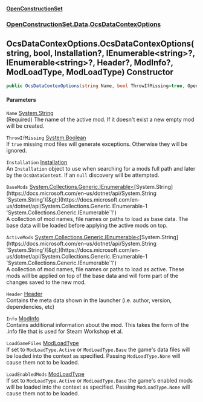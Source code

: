 #### [OpenConstructionSet](index.md 'index')
### [OpenConstructionSet.Data](index.md#OpenConstructionSet_Data 'OpenConstructionSet.Data').[OcsDataContexOptions](olGSI6EYCJs8+kFR8qw+hw.md 'OpenConstructionSet.Data.OcsDataContexOptions')
## OcsDataContexOptions.OcsDataContexOptions(string, bool, Installation?, IEnumerable&lt;string&gt;?, IEnumerable&lt;string&gt;?, Header?, ModInfo?, ModLoadType, ModLoadType) Constructor
```csharp
public OcsDataContexOptions(string Name, bool ThrowIfMissing=true, OpenConstructionSet.Models.Installation? Installation=null, System.Collections.Generic.IEnumerable<string>? BaseMods=null, System.Collections.Generic.IEnumerable<string>? ActiveMods=null, OpenConstructionSet.Models.Header? Header=null, OpenConstructionSet.Models.ModInfo? Info=null, OpenConstructionSet.Models.ModLoadType LoadGameFiles=OpenConstructionSet.Models.ModLoadType.None, OpenConstructionSet.Models.ModLoadType LoadEnabledMods=OpenConstructionSet.Models.ModLoadType.None);
```
#### Parameters
<a name='OpenConstructionSet_Data_OcsDataContexOptions_OcsDataContexOptions(string_bool_OpenConstructionSet_Models_Installation__System_Collections_Generic_IEnumerable_string___System_Collections_Generic_IEnumerable_string___OpenConstructionSet_Models_Header__OpenConstructionSet_Models_ModInfo__OpenConstructionSet_Models_ModLoadType_OpenConstructionSet_Models_ModLoadType)_Name'></a>
`Name` [System.String](https://docs.microsoft.com/en-us/dotnet/api/System.String 'System.String')  
(Required) The name of the active mod. If it doesn't exist a new empty mod will be created.
  
<a name='OpenConstructionSet_Data_OcsDataContexOptions_OcsDataContexOptions(string_bool_OpenConstructionSet_Models_Installation__System_Collections_Generic_IEnumerable_string___System_Collections_Generic_IEnumerable_string___OpenConstructionSet_Models_Header__OpenConstructionSet_Models_ModInfo__OpenConstructionSet_Models_ModLoadType_OpenConstructionSet_Models_ModLoadType)_ThrowIfMissing'></a>
`ThrowIfMissing` [System.Boolean](https://docs.microsoft.com/en-us/dotnet/api/System.Boolean 'System.Boolean')  
If `true` missing mod files will generate exceptions. Otherwise they will be ignored.
  
<a name='OpenConstructionSet_Data_OcsDataContexOptions_OcsDataContexOptions(string_bool_OpenConstructionSet_Models_Installation__System_Collections_Generic_IEnumerable_string___System_Collections_Generic_IEnumerable_string___OpenConstructionSet_Models_Header__OpenConstructionSet_Models_ModInfo__OpenConstructionSet_Models_ModLoadType_OpenConstructionSet_Models_ModLoadType)_Installation'></a>
`Installation` [Installation](d9dvAYmZXntxn1p8iGWqPw.md 'OpenConstructionSet.Models.Installation')  
An `Installation` object to use when searching for a mods full path and later by the `OcsDataContext`. If an `null` discovery will be attempted.
  
<a name='OpenConstructionSet_Data_OcsDataContexOptions_OcsDataContexOptions(string_bool_OpenConstructionSet_Models_Installation__System_Collections_Generic_IEnumerable_string___System_Collections_Generic_IEnumerable_string___OpenConstructionSet_Models_Header__OpenConstructionSet_Models_ModInfo__OpenConstructionSet_Models_ModLoadType_OpenConstructionSet_Models_ModLoadType)_BaseMods'></a>
`BaseMods` [System.Collections.Generic.IEnumerable&lt;](https://docs.microsoft.com/en-us/dotnet/api/System.Collections.Generic.IEnumerable-1 'System.Collections.Generic.IEnumerable`1')[System.String](https://docs.microsoft.com/en-us/dotnet/api/System.String 'System.String')[&gt;](https://docs.microsoft.com/en-us/dotnet/api/System.Collections.Generic.IEnumerable-1 'System.Collections.Generic.IEnumerable`1')  
A collection of mod names, file names or paths to load as base data. The base data will be loaded before applying the active mods on top.
  
<a name='OpenConstructionSet_Data_OcsDataContexOptions_OcsDataContexOptions(string_bool_OpenConstructionSet_Models_Installation__System_Collections_Generic_IEnumerable_string___System_Collections_Generic_IEnumerable_string___OpenConstructionSet_Models_Header__OpenConstructionSet_Models_ModInfo__OpenConstructionSet_Models_ModLoadType_OpenConstructionSet_Models_ModLoadType)_ActiveMods'></a>
`ActiveMods` [System.Collections.Generic.IEnumerable&lt;](https://docs.microsoft.com/en-us/dotnet/api/System.Collections.Generic.IEnumerable-1 'System.Collections.Generic.IEnumerable`1')[System.String](https://docs.microsoft.com/en-us/dotnet/api/System.String 'System.String')[&gt;](https://docs.microsoft.com/en-us/dotnet/api/System.Collections.Generic.IEnumerable-1 'System.Collections.Generic.IEnumerable`1')  
A collection of mod names, file names or paths to load as active. These mods will be applied on top of the base data and will form part of the changes saved to the new mod.
  
<a name='OpenConstructionSet_Data_OcsDataContexOptions_OcsDataContexOptions(string_bool_OpenConstructionSet_Models_Installation__System_Collections_Generic_IEnumerable_string___System_Collections_Generic_IEnumerable_string___OpenConstructionSet_Models_Header__OpenConstructionSet_Models_ModInfo__OpenConstructionSet_Models_ModLoadType_OpenConstructionSet_Models_ModLoadType)_Header'></a>
`Header` [Header](bjExWrZuBlRDCiIUljjMrA.md 'OpenConstructionSet.Models.Header')  
Contains the meta data shown in the launcher (i.e. author, version, dependencies, etc)
  
<a name='OpenConstructionSet_Data_OcsDataContexOptions_OcsDataContexOptions(string_bool_OpenConstructionSet_Models_Installation__System_Collections_Generic_IEnumerable_string___System_Collections_Generic_IEnumerable_string___OpenConstructionSet_Models_Header__OpenConstructionSet_Models_ModInfo__OpenConstructionSet_Models_ModLoadType_OpenConstructionSet_Models_ModLoadType)_Info'></a>
`Info` [ModInfo](h0vCAhsmAC6iWOaLYw25cg.md 'OpenConstructionSet.Models.ModInfo')  
Contains additional information about the mod. This takes the form of the .info file that is used for Steam Workshop et al.
  
<a name='OpenConstructionSet_Data_OcsDataContexOptions_OcsDataContexOptions(string_bool_OpenConstructionSet_Models_Installation__System_Collections_Generic_IEnumerable_string___System_Collections_Generic_IEnumerable_string___OpenConstructionSet_Models_Header__OpenConstructionSet_Models_ModInfo__OpenConstructionSet_Models_ModLoadType_OpenConstructionSet_Models_ModLoadType)_LoadGameFiles'></a>
`LoadGameFiles` [ModLoadType](A5j7r8wm6GxqIgX_lVyVRQ.md 'OpenConstructionSet.Models.ModLoadType')  
If set to `ModLoadType.Active` or `ModLoadType.Base` the game's data files will be loaded into the context as specified. Passing `ModLoadType.None` will cause them not to be loaded.
  
<a name='OpenConstructionSet_Data_OcsDataContexOptions_OcsDataContexOptions(string_bool_OpenConstructionSet_Models_Installation__System_Collections_Generic_IEnumerable_string___System_Collections_Generic_IEnumerable_string___OpenConstructionSet_Models_Header__OpenConstructionSet_Models_ModInfo__OpenConstructionSet_Models_ModLoadType_OpenConstructionSet_Models_ModLoadType)_LoadEnabledMods'></a>
`LoadEnabledMods` [ModLoadType](A5j7r8wm6GxqIgX_lVyVRQ.md 'OpenConstructionSet.Models.ModLoadType')  
If set to `ModLoadType.Active` or `ModLoadType.Base` the game's enabled mods will be loaded into the context as specified. Passing `ModLoadType.None` will cause them not to be loaded.
  
